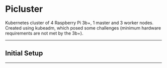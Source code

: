 # Picluster
Kubernetes cluster of 4 Raspberry Pi 3b+, 1 master and 3 worker nodes.
Created using kubeadm, which posed some challenges (minimum hardware requirements are not met by the 3b+).

--------------------

## Initial Setup

--------------------

